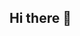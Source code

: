 ## Hi there 👋

<!--
TODO: at some point self-host? Is it open source in the first place?

[![Genki's GitHub stats](https://github-readme-stats.vercel.app/api?username=giprayogo&theme=catppuccin_latte)](https://github.com/anuraghazra/github-readme-stats)

[![Top Langs](https://github-readme-stats.vercel.app/api/top-langs/?username=giprayogo&langs_count=20&layout=pie&theme=catppuccin_latte)](https://github.com/anuraghazra/github-readme-stats)
-->

<!--
**giprayogo/giprayogo** is a ✨ _special_ ✨ repository because its `README.md` (this file) appears on your GitHub profile.

Here are some ideas to get you started:

- 🔭 I’m currently working on ...
- 🌱 I’m currently learning ...
- 👯 I’m looking to collaborate on ...
- 🤔 I’m looking for help with ...
- 💬 Ask me about ...
- 📫 How to reach me: ...
- 😄 Pronouns: ...
- ⚡ Fun fact: ...
-->
